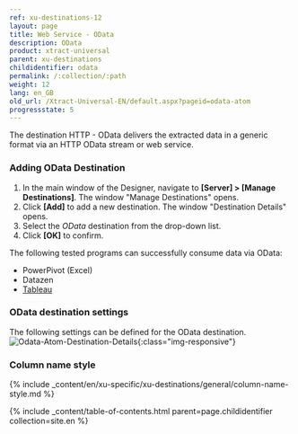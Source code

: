 ```yaml
---
ref: xu-destinations-12
layout: page
title: Web Service - OData
description: OData
product: xtract-universal
parent: xu-destinations
childidentifier: odata
permalink: /:collection/:path
weight: 12
lang: en_GB
old_url: /Xtract-Universal-EN/default.aspx?pageid=odata-atom
progressstate: 5
---
```


The destination HTTP - OData delivers the extracted data in a generic format via an HTTP OData stream or web service. 
### Adding OData Destination
1. In the main window of the Designer, navigate to **[Server] > [Manage Destinations]**. The window "Manage Destinations" opens.
2. Click **[Add]** to add a new destination. The window "Destination Details" opens.
3. Select the *OData* destination from the drop-down list.
4. Click **[OK]** to confirm.

The following tested programs can successfully consume data via OData: <br>
- PowerPivot (Excel)
- Datazen
- [Tableau](./tableau)
  
### OData destination settings
The following settings can be defined for the OData destination. 
![Odata-Atom-Destination-Details](/img/content/Odata-Atom-Destination-Details.png){:class="img-responsive"}
### Column name style
{% include _content/en/xu-specific/xu-destinations/general/column-name-style.md %}

{% include _content/table-of-contents.html parent=page.childidentifier collection=site.en %}